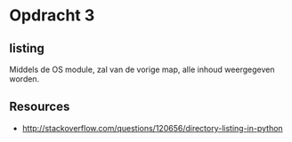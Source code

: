 # Opdracht 3

## listing
Middels de OS module, zal van de vorige map, alle inhoud weergegeven worden.

## Resources
- http://stackoverflow.com/questions/120656/directory-listing-in-python